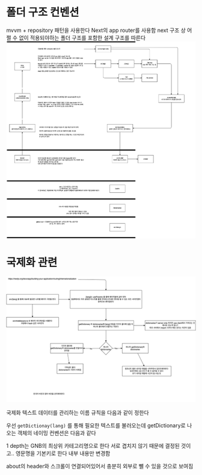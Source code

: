 # 폴더 구조 컨벤션

mvvm + repository 패턴을 사용한다
Next의 app router를 사용함
next 구조 상 어쩔 수 없이 적용되야하는 폴더 구조를 포함한 설계 구조를 따른다
![구조 정리](/docs/mvvm.dio.png)

# 국제화 관련

![국제화 정리](/docs/i18n.dio.png)

국제화 텍스트 데이터를 관리하는 이름 규칙을 다음과 같이 정한다

우선 `getDictionay(lang)` 를 통해 필요한 텍스트를 불러오는데
getDictionary로 나오는 객체의 네이밍 컨벤션은 다음과 같다

1 depth는 GNB의 최상위 카테고리명으로 한다 서로 겹치지 않기 때문에 결정된 것이고..
영문명을 기본키로 한다 내부 내용만 변경함

about의 header와 스크롤이 연결되어있어서 충분히 외부로 뺄 수 있을 것으로 보여짐
